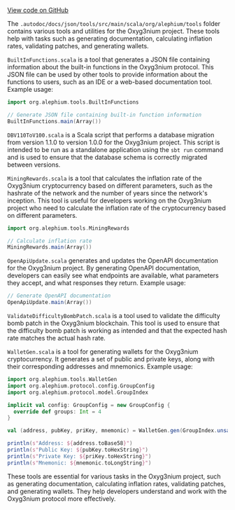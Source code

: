 [View code on GitHub](https://github.com/alephium/alephium/.autodoc/docs/json/tools/src/main/scala/org/alephium)

The `.autodoc/docs/json/tools/src/main/scala/org/alephium/tools` folder contains various tools and utilities for the Oxyg3nium project. These tools help with tasks such as generating documentation, calculating inflation rates, validating patches, and generating wallets.

`BuiltInFunctions.scala` is a tool that generates a JSON file containing information about the built-in functions in the Oxyg3nium protocol. This JSON file can be used by other tools to provide information about the functions to users, such as an IDE or a web-based documentation tool. Example usage:

```scala
import org.alephium.tools.BuiltInFunctions

// Generate JSON file containing built-in function information
BuiltInFunctions.main(Array())
```

`DBV110ToV100.scala` is a Scala script that performs a database migration from version 1.1.0 to version 1.0.0 for the Oxyg3nium project. This script is intended to be run as a standalone application using the `sbt run` command and is used to ensure that the database schema is correctly migrated between versions.

`MiningRewards.scala` is a tool that calculates the inflation rate of the Oxyg3nium cryptocurrency based on different parameters, such as the hashrate of the network and the number of years since the network's inception. This tool is useful for developers working on the Oxyg3nium project who need to calculate the inflation rate of the cryptocurrency based on different parameters.

```scala
import org.alephium.tools.MiningRewards

// Calculate inflation rate
MiningRewards.main(Array())
```

`OpenApiUpdate.scala` generates and updates the OpenAPI documentation for the Oxyg3nium project. By generating OpenAPI documentation, developers can easily see what endpoints are available, what parameters they accept, and what responses they return. Example usage:

```scala
// Generate OpenAPI documentation
OpenApiUpdate.main(Array())
```

`ValidateDifficultyBombPatch.scala` is a tool used to validate the difficulty bomb patch in the Oxyg3nium blockchain. This tool is used to ensure that the difficulty bomb patch is working as intended and that the expected hash rate matches the actual hash rate.

`WalletGen.scala` is a tool for generating wallets for the Oxyg3nium cryptocurrency. It generates a set of public and private keys, along with their corresponding addresses and mnemonics. Example usage:

```scala
import org.alephium.tools.WalletGen
import org.alephium.protocol.config.GroupConfig
import org.alephium.protocol.model.GroupIndex

implicit val config: GroupConfig = new GroupConfig {
  override def groups: Int = 4
}

val (address, pubKey, priKey, mnemonic) = WalletGen.gen(GroupIndex.unsafe(0))

println(s"Address: ${address.toBase58}")
println(s"Public Key: ${pubKey.toHexString}")
println(s"Private Key: ${priKey.toHexString}")
println(s"Mnemonic: ${mnemonic.toLongString}")
```

These tools are essential for various tasks in the Oxyg3nium project, such as generating documentation, calculating inflation rates, validating patches, and generating wallets. They help developers understand and work with the Oxyg3nium protocol more effectively.
